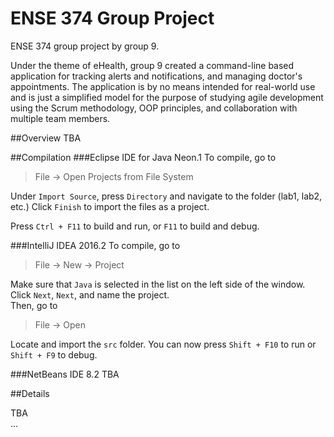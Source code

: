 # ENSE 374 Group Project
ENSE 374 group project by group 9.

Under the theme of eHealth, group 9 created a command-line based application for
tracking alerts and notifications, and managing doctor's appointments. The application is by no means intended for real-world use and is just a simplified model for the purpose of studying agile development using the Scrum methodology, OOP principles, and collaboration with multiple team members.

##Overview
TBA

##Compilation
###Eclipse IDE for Java Neon.1
To compile, go to
>File -> Open Projects from File System

Under `Import Source`, press `Directory` and navigate to the folder (lab1, lab2, etc.)
Click `Finish` to import the files as a project.

Press `Ctrl + F11` to build and run, or `F11` to build and debug.

###IntelliJ IDEA 2016.2
To compile, go to  
>File -> New -> Project

Make sure that `Java` is selected in the list on the left side of the window. Click `Next`, `Next`, and name the project.  
Then, go to 
>File -> Open

Locate and import the `src` folder. You can now press `Shift + F10` to run or `Shift + F9` to debug.

###NetBeans IDE 8.2
TBA

##Details

TBA  
...
